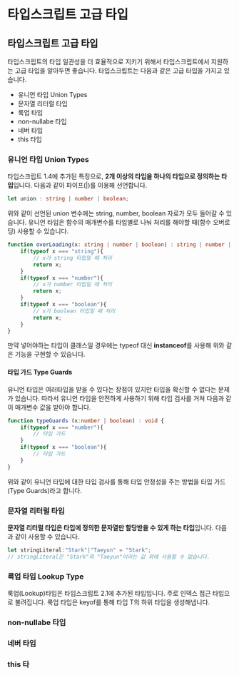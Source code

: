 # 타입스크립트 고급 타입

## 타입스크립트 고급 타입

 타입스크립트의 타입 일관성을 더 효율적으로 지키기 위해서 타입스크립트에서 지원하는 고급 타입을 알아두면 좋습니다.   타입스크립트는 다음과 같은 고급 타입을 가지고 있습니다. 

* 유니언 타입 Union Types
* 문자열 리터럴 타입
* 룩업 타입
* non-nullabe 타입
* 네버 타입
* this 타입

### 유니언 타입 Union Types

 타입스크립트 1.4에 추가된 특징으로, **2개 이상의 타입을 하나의 타입으로 정의하는 타입**입니다. 다음과 같이 파이프\(\|\)를 이용해 선언합니다.

```typescript
let union : string | number | boolean;
```

 위와 같이 선언된 union 변수에는 string, number, boolean 자료가 모두 들어갈 수 있습니다. 유니언 타입은 함수의 매개변수를 타입별로 나눠 처리를 해야할 때\(함수 오버로딩\) 사용할 수 있습니다. 

```typescript
function overLoading(x: string | number | boolean) : string | number | boolean {
    if(typeof x === "string"){
        // x가 string 타입일 때 처리
        return x;
    }
    if(typeof x === "number"){
        // x가 number 타입일 때 처리
        return x;
    }
    if(typeof x === "boolean"){
        // x가 boolean 타입일 때 처리
        return x;
    }          
}
```

 만약 넣어야하는 타입이 클래스일 경우에는 typeof 대신 **instanceof**를 사용해 위와 같은 기능을 구현할 수 있습니다.  

#### 타입 가드 Type Guards

 유니언 타입은 여러타입을 받을 수 있다는 장점이 있지만 타입을 확신할 수 없다는 문제가 있습니다. 따라서 유니언 타입을  안전하게 사용하기 위해 타입 검사를 거쳐 다음과 같이 매개변수 값을 받아야 합니다.

```typescript
function typeGuards (x:number | boolean) : void {
    if(typeof x === "number"){
        // 타입 가드
    }
    if(typeof x === "boolean"){
        // 타입 가드
    }
}
```

 위와 같이 유니언 타입에 대한 타입 검사를 통해 타입 안정성을 주는 방법을 타입 가드\(Type Guards\)라고 합니다. 

### 문자열 리터럴 타입

 **문자열 리터럴 타입은 타입에 정의한 문자열만 할당받을 수 있게 하는 타입**입니다. 다음과 같이 사용할 수 있습니다.

```typescript
let stringLiteral:"Stark"|"Taeyun" = "Stark";
// stringLiteral은 "Stark"와 "Taeyun"이라는 값 외에 사용할 수 없습니다.
```

### 룩업 타입 Lookup Type

 룩업\(Lookup\)타입은 타입스크립트 2.1에 추가된 타입입니다. 주로 인덱스 접근 타입으로 불려집니다. 룩업 타입은 keyof를 통해 타입 T의 하위 타입을 생성해냅니다.

### non-nullabe 타입

### 네버 타입

### this 타

